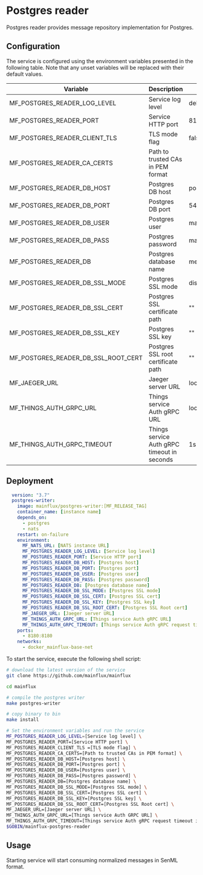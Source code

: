 # Postgres reader

Postgres reader provides message repository implementation for Postgres.

## Configuration

The service is configured using the environment variables presented in the
following table. Note that any unset variables will be replaced with their
default values.

| Variable                            | Description                                 | Default        |
|-------------------------------------|---------------------------------------------|----------------|
| MF_POSTGRES_READER_LOG_LEVEL        | Service log level                           | debug          |
| MF_POSTGRES_READER_PORT             | Service HTTP port                           | 8180           |
| MF_POSTGRES_READER_CLIENT_TLS       | TLS mode flag                               | false          |
| MF_POSTGRES_READER_CA_CERTS         | Path to trusted CAs in PEM format           |                |
| MF_POSTGRES_READER_DB_HOST          | Postgres DB host                            | postgres       |
| MF_POSTGRES_READER_DB_PORT          | Postgres DB port                            | 5432           |
| MF_POSTGRES_READER_DB_USER          | Postgres user                               | mainflux       |
| MF_POSTGRES_READER_DB_PASS          | Postgres password                           | mainflux       |
| MF_POSTGRES_READER_DB               | Postgres database name                      | messages       |
| MF_POSTGRES_READER_DB_SSL_MODE      | Postgres SSL mode                           | disabled       |
| MF_POSTGRES_READER_DB_SSL_CERT      | Postgres SSL certificate path               | ""             |
| MF_POSTGRES_READER_DB_SSL_KEY       | Postgres SSL key                            | ""             |
| MF_POSTGRES_READER_DB_SSL_ROOT_CERT | Postgres SSL root certificate path          | ""             |
| MF_JAEGER_URL                       | Jaeger server URL                           | localhost:6831 |
| MF_THINGS_AUTH_GRPC_URL             | Things service Auth gRPC URL                | localhost:8181 |
| MF_THINGS_AUTH_GRPC_TIMEOUT         | Things service Auth gRPC timeout in seconds | 1s             |

## Deployment

```yaml
  version: "3.7"
  postgres-writer:
    image: mainflux/postgres-writer:[MF_RELEASE_TAG]
    container_name: [instance name]
    depends_on:
      - postgres
      - nats
    restart: on-failure
    environment:
      MF_NATS_URL: [NATS instance URL]
      MF_POSTGRES_READER_LOG_LEVEL: [Service log level]
      MF_POSTGRES_READER_PORT: [Service HTTP port]
      MF_POSTGRES_READER_DB_HOST: [Postgres host]
      MF_POSTGRES_READER_DB_PORT: [Postgres port]
      MF_POSTGRES_READER_DB_USER: [Postgres user]
      MF_POSTGRES_READER_DB_PASS: [Postgres password]
      MF_POSTGRES_READER_DB: [Postgres database name]
      MF_POSTGRES_READER_DB_SSL_MODE: [Postgres SSL mode]
      MF_POSTGRES_READER_DB_SSL_CERT: [Postgres SSL cert]
      MF_POSTGRES_READER_DB_SSL_KEY: [Postgres SSL key]
      MF_POSTGRES_READER_DB_SSL_ROOT_CERT: [Postgres SSL Root cert]
      MF_JAEGER_URL: [Jaeger server URL]
      MF_THINGS_AUTH_GRPC_URL: [Things service Auth gRPC URL]
      MF_THINGS_AUTH_GRPC_TIMEOUT: [Things service Auth gRPC request timeout in seconds]
    ports:
      - 8180:8180
    networks:
      - docker_mainflux-base-net
```

To start the service, execute the following shell script:

```bash
# download the latest version of the service
git clone https://github.com/mainflux/mainflux

cd mainflux

# compile the postgres writer
make postgres-writer

# copy binary to bin
make install

# Set the environment variables and run the service
MF_POSTGRES_READER_LOG_LEVEL=[Service log level] \
MF_POSTGRES_READER_PORT=[Service HTTP port] \
MF_POSTGRES_READER_CLIENT_TLS =[TLS mode flag] \
MF_POSTGRES_READER_CA_CERTS=[Path to trusted CAs in PEM format] \
MF_POSTGRES_READER_DB_HOST=[Postgres host] \
MF_POSTGRES_READER_DB_PORT=[Postgres port] \
MF_POSTGRES_READER_DB_USER=[Postgres user] \
MF_POSTGRES_READER_DB_PASS=[Postgres password] \
MF_POSTGRES_READER_DB=[Postgres database name] \
MF_POSTGRES_READER_DB_SSL_MODE=[Postgres SSL mode] \
MF_POSTGRES_READER_DB_SSL_CERT=[Postgres SSL cert] \
MF_POSTGRES_READER_DB_SSL_KEY=[Postgres SSL key] \
MF_POSTGRES_READER_DB_SSL_ROOT_CERT=[Postgres SSL Root cert] \
MF_JAEGER_URL=[Jaeger server URL] \
MF_THINGS_AUTH_GRPC_URL=[Things service Auth GRPC URL] \
MF_THINGS_AUTH_GRPC_TIMEOUT=[Things service Auth gRPC request timeout in seconds] \
$GOBIN/mainflux-postgres-reader
```

## Usage

Starting service will start consuming normalized messages in SenML format.
